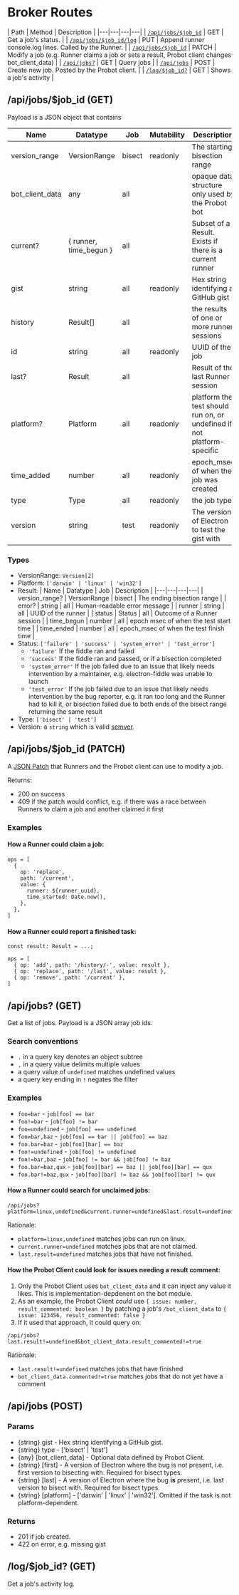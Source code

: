 # Broker Routes

| Path | Method | Description |
|---|---|---|---|
| [`/api/jobs/$job_id`](#apijobsjob_id-GET) | GET | Get a job's status. |
| [`/api/jobs/$job_id/log`](#FIXME) | PUT | Append runner console.log lines. Called by the Runner. |
| [`/api/jobs/$job_id`](#apijobsjob_id-PATCH) | PATCH | Modify a job (e.g. Runner claims a job or sets a result, Probot client changes bot_client_data) |
| [`/api/jobs?`](#apijobs-GET) | GET  | Query jobs |
| [`/api/jobs`](#apijobs-POST) | POST | Create new job.  Posted by the Probot client. |
| [`/log/$job_id?`](#logjob_id-GET) | GET | Shows a job's activity |

## /api/jobs/$job_id (GET)

Payload is a JSON object that contains

| Name | Datatype | Job | Mutability | Description |
|---|---|---|---|---|
| version_range | VersionRange | bisect | readonly | The starting bisection range |
| bot_client_data | any | all | | opaque data structure only used by the Probot bot
| current? | { runner, time_begun } | all | | Subset of a Result. Exists if there is a current runner |
| gist | string | all | readonly | Hex string identifying a GitHub gist |
| history | Result[] | all | | the results of one or more runner sessions |
| id | string | all | readonly | UUID of the job |
| last? | Result | all | | Result of the last Runner session |
| platform? | Platform | all | readonly | platform the test should run on, or undefined if not platform-specific |
| time_added | number | all | readonly| epoch_msec of when the job was created |
| type | Type | all | readonly | the job type |
| version | string | test | readonly | The version of Electron to test the gist with |

### Types

* VersionRange: `Version[2]`
* Platform: `['darwin' | 'linux' | 'win32']`
* Result:
  | Name | Datatype | Job | Description |
  |---|---|---|---|
  | version_range? | VersionRange | bisect | The ending bisection range |
  | error? | string | all | Human-readable error message |
  | runner | string | all | UUID of the runner |
  | status | Status | all | Outcome of a Runner session |
  | time_begun | number | all | epoch msec of when the test start time |
  | time_ended | number | all | epoch_msec of when the test finish time |
* Status: `['failure' | 'success' | 'system_error' | 'test_error']`
    * `'failure'` If the fiddle ran and failed
    * `'success'` If the fiddle ran and passed, or if a bisection completed
    * `'system_error'` If the job failed due to an issue that likely needs intervention by a maintainer, e.g. electron-fiddle was unable to launch
    * `'test_error'` If the job failed due to an issue that likely needs intervention by the bug reporter, e.g. it ran too long and the Runner had to kill it, or bisection failed due to both ends of the bisect range returning the same result
* Type: `['bisect' | 'test']`
* Version: a `string` which is valid [semver](https://semver.org/).


## /api/jobs/$job_id (PATCH)

A [JSON Patch](http://jsonpatch.com/) that Runners and the Probot client can use to modify a job.

Returns:
* 200 on success
* 409 if the patch would conflict, e.g. if there was a race between Runners to claim a job and another claimed it first

### Examples

#### How a Runner could claim a job:

```js=
ops = [
  {
    op: 'replace',
    path: '/current',
    value: {
      runner: ${runner_uuid},
      time_started: Date.now(),
    },
  },
]
```

#### How a Runner could report a finished task:

```js=
const result: Result = ...;

ops = [
  { op: 'add', path: '/history/-', value: result },
  { op: 'replace', path: '/last', value: result },
  { op: 'remove', path: '/current' },
]
```

## /api/jobs? (GET)

Get a list of jobs. Payload is a JSON array job ids.

### Search conventions

- `.` in a query key denotes an object subtree
- `,` in a query value delimits multiple values
- a query value of `undefined` matches undefined values
- a query key ending in `!` negates the filter

### Examples

- `foo=bar`          - `job[foo] == bar`
- `foo!=bar`         - `job[foo] != bar`
- `foo=undefined`    - `job[foo] === undefined`
- `foo=bar,baz`      - `job[foo] == bar || job[foo] == baz`
- `foo.bar=baz`      - `job[foo][bar] == baz`
- `foo!=undefined`   - `job[foo] != undefined`
- `foo!=bar,baz`     - `job[foo] != bar && job[foo] != baz`
- `foo.bar=baz,qux`  - `job[foo][bar] == baz || job[foo][bar] == qux`
- `foo.bar!=baz,qux` - `job[foo][bar] != baz && job[foo][bar] != qux`

#### How a Runner could search for unclaimed jobs:

```=
/api/jobs?platform=linux,undefined&current.runner=undefined&last.result=undefined
```

Rationale:
* `platform=linux,undefined` matches jobs can run on linux.
* `current.runner=undefined` matches jobs that are not claimed.
* `last.result=undefined` matches jobs that have not finished.

#### How the Probot Client could look for issues needing a result comment:

1. Only the Probot Client uses `bot_client_data` and it can inject any value it likes. This is implementation-depdenent on the bot module.
2. As an example, the Probot Client *could* use `{ issue: number, result_commented: boolean }` by patching a job's `/bot_client_data` to `{ issue: 123456, result_commented: false }`
3. If it used that approach, it could query on:

```=
/api/jobs?last.result!=undefined&bot_client_data.result_commented!=true
```

Rationale:
* `last.result!=undefined` matches jobs that have finished
* `bot_client_data.commented!=true` matches jobs that do not yet have a comment

## /api/jobs (POST)

### Params
* {string} gist - Hex string identifying a GitHub gist.
* {string} type - ['bisect' | 'test']
* {any} [bot_client_data] - Optional data defined by Probot Client.
* {string} [first] - A version of Electron where the bug is not present, i.e. first version to bisecting with. Required for bisect types.
* {string} [last] - A version of Electron where the bug **is** present, i.e. last version to bisect with. Required for bisect types.
* {string} [platform] - ['darwin' | 'linux' | 'win32']. Omitted if the task is not platform-dependent.

### Returns
* 201 if job created.
* 422 on error, e.g. missing gist


## /log/$job_id? (GET)

Get a job's activity log.
